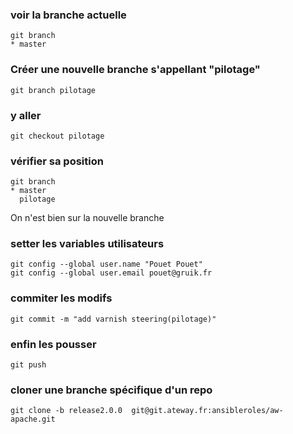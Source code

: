 ### voir la branche actuelle
```
git branch
* master
```
### Créer une nouvelle branche s'appellant "pilotage" 
`git branch pilotage`
### y aller
`git checkout pilotage`
### vérifier sa position
```
git branch
* master
  pilotage
```
On n'est bien sur la nouvelle branche 
### setter les variables utilisateurs 
```
git config --global user.name "Pouet Pouet"
git config --global user.email pouet@gruik.fr
```
### commiter les modifs
`git commit -m "add varnish steering(pilotage)"`
### enfin les pousser
`git push`
### cloner une branche spécifique d'un repo
`git clone -b release2.0.0  git@git.ateway.fr:ansibleroles/aw-apache.git`
